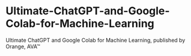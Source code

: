# Ultimate-ChatGPT-and-Google-Colab-for-Machine-Learning
Ultimate ChatGPT and Google Colab for Machine Learning, published by Orange, AVA™

